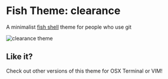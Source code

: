 # Fish Theme: clearance

A minimalist [fish shell](http://fishshell.com/) theme for people who use git

![clearance theme](https://raw.github.com/cprieto/theme-clearance/master/clearance-fish_preview.png)

## Like it?

Check out other versions of this theme for OSX Terminal or VIM!

